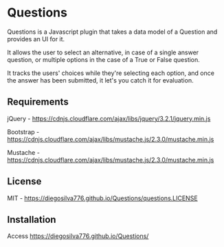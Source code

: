 # Questions
Questions is a Javascript plugin that takes a data model of a Question and provides an UI for it. 

It allows the user to select an alternative, in case of a single answer question, or multiple options in the case of a True or False question. 

It tracks the users' choices while they're selecting each option, and once the answer has been submitted, it let's you catch it for evaluation.

## Requirements
jQuery - https://cdnjs.cloudflare.com/ajax/libs/jquery/3.2.1/jquery.min.js

Bootstrap - https://cdnjs.cloudflare.com/ajax/libs/mustache.js/2.3.0/mustache.min.js

Mustache - https://cdnjs.cloudflare.com/ajax/libs/mustache.js/2.3.0/mustache.min.js

## License
MIT - https://diegosilva776.github.io/Questions/questions.LICENSE

## Installation
Access https://diegosilva776.github.io/Questions/